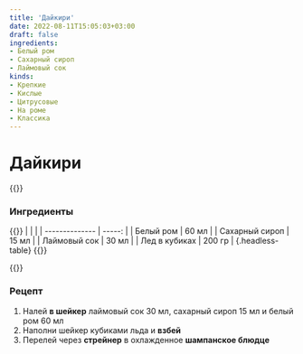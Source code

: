 ```yaml
---
title: 'Дайкири'
date: 2022-08-11T15:05:03+03:00
draft: false
ingredients:
- Белый ром
- Сахарный сироп
- Лаймовый сок
kinds:
- Крепкие
- Кислые
- Цитрусовые
- На роме
- Классика
---
```


Дайкири 
========================
{{<kindsDescription>}}

### Ингредиенты

{{<tableOfIngredients>}}
|                |        |
| -------------- | -----: |
| Белый ром      |  60 мл |
| Сахарный сироп |  15 мл |
| Лаймовый сок   |  30 мл |
| Лед в кубиках  | 200 гр |
{.headless-table}
{{</tableOfIngredients>}}

{{<cookingOption name="Шейкер, Шампанское блюдце">}}

### Рецепт

1. Налей **в шейкер** лаймовый сок 30 мл, сахарный сироп 15 мл и белый ром 60 мл
2. Наполни шейкер кубиками льда и **взбей**
3. Перелей через **стрейнер** в охлажденное **шампанское блюдце**

